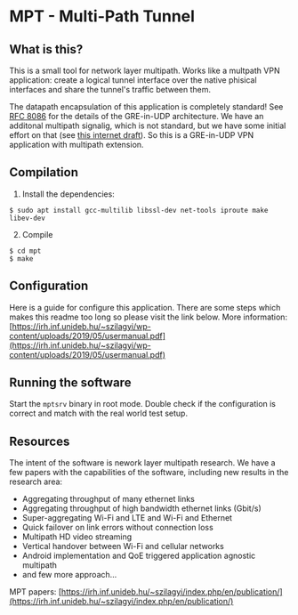 # MPT - Multi-Path Tunnel

## What is this?
This is a small tool for network layer multipath. Works like a multpath VPN application: create a logical tunnel interface over the native phisical interfaces and share the tunnel's traffic between them.

The datapath encapsulation of this application is completely standard! See [RFC 8086](https://tools.ietf.org/html/rfc8086) for the details of the GRE-in-UDP architecture. We have an additonal multipath signalig, which is not standard, but we have some initial effort on that (see [this internet draft](https://www.ietf.org/internet-drafts/draft-lencse-tsvwg-mpt-00.txt)). So this is a GRE-in-UDP VPN application with multipath extension.

## Compilation
1. Install the dependencies: 
```
$ sudo apt install gcc-multilib libssl-dev net-tools iproute make libev-dev
```
2. Compile
```
$ cd mpt
$ make
```

## Configuration
Here is a guide for configure this application. There are some steps which makes this readme too long so please visit the link below.
More information: [https://irh.inf.unideb.hu/~szilagyi/wp-content/uploads/2019/05/usermanual.pdf](https://irh.inf.unideb.hu/~szilagyi/wp-content/uploads/2019/05/usermanual.pdf)

## Running the software
Start the `mptsrv` binary in root mode. Double check if the configuration is correct and match with the real world test setup.

## Resources
The intent of the software is nework layer multipath research. We have a few papers with the capabilities of the software, including new results in the research area:
* Aggregating throughput of many ethernet links
* Aggregating throughput of high bandwidth ethernet links (Gbit/s)
* Super-aggregating Wi-Fi and LTE and Wi-Fi and Ethernet
* Quick failover on link errors without connection loss
* Multipath HD video streaming
* Vertical handover between Wi-Fi and cellular networks
* Android implementation and QoE triggered application agnostic multipath 
* and few more approach...

MPT papers: [https://irh.inf.unideb.hu/~szilagyi/index.php/en/publication/](https://irh.inf.unideb.hu/~szilagyi/index.php/en/publication/)

